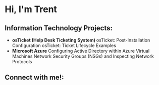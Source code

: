 <h1>Hi, I'm Trent</h1>

<h2> Information Technology Projects:</h2>

- <b> osTicket (Help Desk Ticketing System) </b>
  osTicket: Post-Installation Configuration
  osTicket: Ticket Lifecycle Examples
- <b>Microsoft Azure</b>
  Configuring Active Directory within Azure Virtual Machines
  Network Security Groups (NSGs) and Inspecting Network Protocols

<h2> Connect with me!: </h2>

